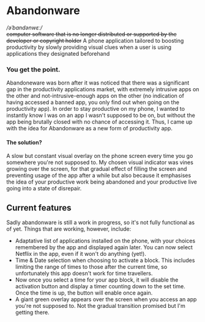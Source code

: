 # Abandonware
*/əˈbandənwɛː/*<br/>
~~computer software that is no longer distributed or supported by the developer or copyright holder~~
A phone application tailored to boosting productivity by slowly providing visual clues when a user is using applications they designated beforehand
### You get the point.
Abandoneware was born after it was noticed that there was a significant gap in the productivity applications market, with extremely intrusive apps on the other and not-intrusive-enough apps on the other (no indication of having accessed a banned app, you only find out when going on the productivity app). In order to stay productive on my phone, I wanted to instantly know I was on an app I wasn't supposed to be on, but without the app being brutally closed with no chance of accessing it. Thus, I came up with the idea for Abandonware as a new form of productivity app.<br/>
#### The solution?
A slow but constant visual overlay on the phone screen every time you go somewhere you're not supposed to. My chosen visual indicator was vines growing over the screen, for that gradual effect of filling the screen and preventing usage of the app after a while but also because it emphasises the idea of your productive work being abandoned and your productive live going into a state of disrepair.
## Current features
Sadly abandonware is still a work in progress, so it's not fully functional as of yet.
Things that are working, however, include:
 - Adaptative list of applications installed on the phone, with your choices remembered by the app and displayed again later. You can now select Netflix in the app, even if it won't do anything (yet!).
 - Time & Date selection when choosing to activate a block. This includes limiting the range of times to those after the current time, so unfortunately this app doesn't work for time travellers.
 - Now once you select a time for your app block, it will disable the activation button and display a timer counting down to the set time. Once the time is up, the button will enable once again.
 - A giant green overlay appears over the screen when you access an app you're not supposed to. Not the gradual transition promised but I'm getting there.
